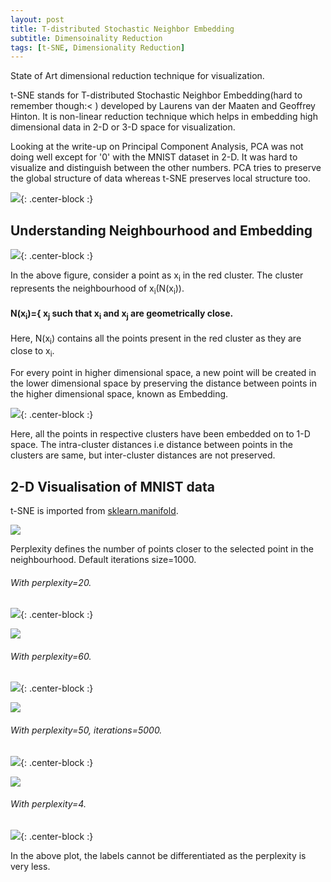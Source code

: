 ```yaml
---
layout: post
title: T-distributed Stochastic Neighbor Embedding
subtitle: Dimensoinality Reduction
tags: [t-SNE, Dimensionality Reduction]
---
```


State of Art dimensional reduction technique for visualization.

t-SNE stands for T-distributed Stochastic Neighbor Embedding(hard to remember though:< ) developed by Laurens van der Maaten and Geoffrey Hinton. It is non-linear reduction technique which helps in embedding high dimensional data in 2-D or 3-D space for visualization.

Looking at the write-up on Principal Component Analysis, PCA was not doing well except for '0' with the MNIST dataset in 2-D. It was hard to visualize and distinguish between the other numbers. PCA tries to preserve the global structure of data whereas t-SNE preserves local structure too.

<img src="/img/pca/pca9.PNG">{: .center-block :}
 
## Understanding Neighbourhood and Embedding

<img src="/img/tsne/tsne1.PNG">{: .center-block :}

In the above figure, consider a point as x<sub>i</sub> in the red cluster. The cluster represents the neighbourhood of x<sub>i</sub>(N(x<sub>i</sub>)). 

#### N(x<sub>i</sub>)={ x<sub>j</sub> such that x<sub>i</sub> and x<sub>j</sub> are geometrically close.
Here, N(x<sub>i</sub>) contains all the points present in the red cluster as they are close to x<sub>i</sub>.

For every point in higher dimensional space, a new point will be created in the lower dimensional space by preserving the distance between points in the higher dimensional space, known as Embedding.

<img src="/img/tsne/tsne2.PNG">{: .center-block :}

Here, all the points in respective clusters have been embedded on to 1-D space. The intra-cluster distances i.e distance between points in the clusters are same, but inter-cluster distances are not preserved. 

## 2-D Visualisation of MNIST data

t-SNE is imported from [sklearn.manifold](https://scikit-learn.org/stable/modules/generated/sklearn.manifold.TSNE.html).

<img src="/img/tsne/tsne3.PNG">

Perplexity defines the number of points closer to the selected point in the neighbourhood. Default iterations size=1000.

###### With perplexity=20.
<img src="/img/tsne/tsne4.PNG">{: .center-block :}


<img src="/img/tsne/tsne5.PNG">

###### With perplexity=60.
<img src="/img/tsne/tsne6.PNG">{: .center-block :}

<img src="/img/tsne/tsne7.PNG">

###### With perplexity=50, iterations=5000.
<img src="/img/tsne/tsne8.PNG">{: .center-block :}

<img src="/img/tsne/tsne9.PNG">

###### With perplexity=4.
<img src="/img/tsne/tsne10.PNG">{: .center-block :}

In the above plot, the labels cannot be differentiated as the perplexity is very less.



